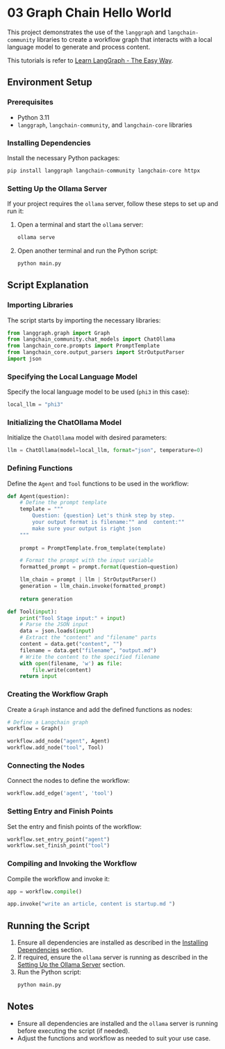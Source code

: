 # 03 Graph Chain Hello World

This project demonstrates the use of the `langgraph` and `langchain-community` libraries to create a workflow graph that interacts with a local language model to generate and process content.

This tutorials is refer to [Learn LangGraph - The Easy Way](https://www.youtube.com/watch?v=R8KB-Zcynxc).


## Environment Setup

### Prerequisites

- Python 3.11
- `langgraph`, `langchain-community`, and `langchain-core` libraries

### Installing Dependencies

Install the necessary Python packages:
```sh
pip install langgraph langchain-community langchain-core httpx
```

### Setting Up the Ollama Server

If your project requires the `ollama` server, follow these steps to set up and run it:

1. Open a terminal and start the `ollama` server:
   ```sh
   ollama serve
   ```

2. Open another terminal and run the Python script:
   ```sh
   python main.py
   ```

## Script Explanation

### Importing Libraries

The script starts by importing the necessary libraries:

```python
from langgraph.graph import Graph
from langchain_community.chat_models import ChatOllama
from langchain_core.prompts import PromptTemplate
from langchain_core.output_parsers import StrOutputParser
import json
```

### Specifying the Local Language Model

Specify the local language model to be used (`phi3` in this case):

```python
local_llm = "phi3"
```

### Initializing the ChatOllama Model

Initialize the `ChatOllama` model with desired parameters:

```python
llm = ChatOllama(model=local_llm, format="json", temperature=0)
```

### Defining Functions

Define the `Agent` and `Tool` functions to be used in the workflow:

```python
def Agent(question):
    # Define the prompt template
    template = """
        Question: {question} Let's think step by step.
        your output format is filename:"" and  content:""
        make sure your output is right json
    """
    
    prompt = PromptTemplate.from_template(template)

    # Format the prompt with the input variable
    formatted_prompt = prompt.format(question=question)

    llm_chain = prompt | llm | StrOutputParser()
    generation = llm_chain.invoke(formatted_prompt)
    
    return generation

def Tool(input):
    print("Tool Stage input:" + input)
    # Parse the JSON input
    data = json.loads(input)
    # Extract the "content" and "filename" parts
    content = data.get("content", "")
    filename = data.get("filename", "output.md")
    # Write the content to the specified filename
    with open(filename, 'w') as file:
        file.write(content)
    return input
```

### Creating the Workflow Graph

Create a `Graph` instance and add the defined functions as nodes:

```python
# Define a Langchain graph
workflow = Graph()

workflow.add_node("agent", Agent)
workflow.add_node("tool", Tool)
```

### Connecting the Nodes

Connect the nodes to define the workflow:

```python
workflow.add_edge('agent', 'tool')
```

### Setting Entry and Finish Points

Set the entry and finish points of the workflow:

```python
workflow.set_entry_point("agent")
workflow.set_finish_point("tool")
```

### Compiling and Invoking the Workflow

Compile the workflow and invoke it:

```python
app = workflow.compile()

app.invoke("write an article, content is startup.md ")

```

## Running the Script

1. Ensure all dependencies are installed as described in the [Installing Dependencies](#installing-dependencies) section.
2. If required, ensure the `ollama` server is running as described in the [Setting Up the Ollama Server](#setting-up-the-ollama-server) section.
3. Run the Python script:
   ```sh
   python main.py
   ```

## Notes

- Ensure all dependencies are installed and the `ollama` server is running before executing the script (if needed).
- Adjust the functions and workflow as needed to suit your use case.
